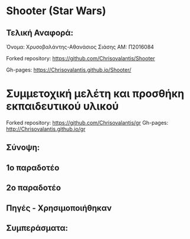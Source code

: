 #  Shooter (Star Wars)

  ## Τελική Αναφορά:

Όνομα: Χρυσοβαλάντης-Αθανάσιος Σιάσης AM: Π2016084

Forked repository: https://github.com/Chrisovalantis/Shooter

Gh-pages: https://Chrisovalantis.github.io/Shooter/

  # Συμμετοχική μελέτη και προσθήκη εκπαιδευτικού υλικού

Forked repository: https://github.com/Chrisovalantis/gr
Gh-pages: http://Chrisovalantis.github.io/gr


  ## Σύνοψη:

## 1o παραδοτέο

## 2o παραδοτέο

## Πηγές - Χρησιμοποιήθηκαν

## Συμπεράσματα:
